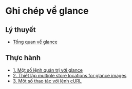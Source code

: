 # Ghi chép về glance
## Lý thuyết
- [Tổng quan về glance](./docs/overviewglance.md)

## Thực hành
- [1. Một số lệnh quản trị với glance](./docs/Command_line_glance.md)
- [2. Thiết lập multiple store locations for glance images](./docs/Multi_store_locations.md)
- [3. Một số thao tác với lệnh cURL](./docs/Curl_glance.md)